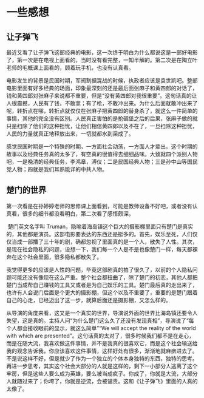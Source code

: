 # 一些感想

## 让子弹飞

​    最近又看了让子弹飞这部经典的电影，这一次终于明白为什么都说这是一部好电影了，第一次是在电视上面看的，当时没有看完整，一知半解的。第二次是在陶立叶老师的毛概课上面看的，顾着玩手机，也没有认真看。

​    电影发生的背景是民国时期，军阀割据混战的时候，执政者应该是袁世凯吧。整部电影里面有好多经典的场面，印象最深刻的还是最后面张麻子和黄四郎的对话了，钱和黄四郎对张麻子来说都不重要，但是“没有黄四郎对我很重要”。这句话真的让人很震撼，人民有了钱，不敢拿；有了枪，不敢冲出来。为什么后面就敢冲出来了呢，转折点在哪，转折点就仅仅在张麻子把黄四郎的替身杀了，就这么一件简单的事情，其他的完全没有区别。人民真正害怕的是抢碉堡之后的后果，张麻子做的就只是扫除了他们的这种担忧，让他们相信黄四郎以及不在了，一旦扫除这种担忧，人民的力量就真正地释放出来，一切就都水到渠成了。

​     感觉民国时期是一个特殊的时期，一方面社会动荡，一方面人才辈出。这个时期的故事以及经典任务真的太多了，有空真的很值得去细细品味。大致就四个派别人物吧，一是晚清的经典任务，李鸿章，溥仪；二是民国经典人物；三是孙中山等国民党人物；四就是我们耳熟能详的中共人物。

## 楚门的世界

​    第一次看是在孙婷婷老师的思修课上面看到，可能是教师设备不好吧，或者没有认真看，很多的细节都没看明白，第二次看了感悟颇深。

​    楚门英文名字叫 Truman，隐喻着海岛镇这个巨大的摄影棚里面只有楚门是真实的，其他都是演员。这部电影要表达的东西还是挺多的。首先，娱乐至死，人们仅仅当成一部播了三十年的剧，确都忽视了里面真的是一个人，散失了人性。其次，是现在社会隐私的问题，设想一下，我们每一个人是不是也像楚门一样，每天都裸奔在这个社会里面，很多隐私都散失了。

​    我觉得更多的应该是人性的问题，毕竟这部剧真的拍了很久了，以前的个人隐私问题可能还没有像现在这么严重。整个社会都扭曲了，除了楚门的初恋，其他人都把楚门当成帮自己赚钱的工具又或者是为自己娱乐的工具。楚门最后真的走出来了，也许有人会说门后面是个更大的摄影棚，但这个以及不重要了，重要的是楚门跟着自己的心走，已经迈出了这一步，就算后面还是摄影棚，又怎么样的。

​    从导演的角度来看，这又是一个真实的世界，导演说外面的世界比海岛镇还要令人失望，这是真的。主持人问“为什么楚门这么久了还没有发现真相”，导演说了“每个人都会接收眼前的显示，就这么简单”“We will accept the reality of the world with which are presented”。这句话真的太对了，很多时候我们都不是在走心，而是在随大流，我喜欢做这件事情，并不是我真的很喜欢它，而是这个社会输送给我的观念告诉我，你应该喜欢这件事情，这样好处有很多，渐渐地就麻痹进去了。不是说这样不好，但是就少了作为一个独立的个体本身独特的东西，独特的思考。再进一步思考，其实这个社会大部分的人就是这样的，剩下一小部分人逃离了这个牢房，但是这些人要么成为英雄，要么被当成疯子。你成了，你就是大流，大部分人就随过来了；你垮了，你就是逆流，会被谴责。这和《让子弹飞》里面的人真的太像了。
